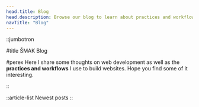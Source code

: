 ```yaml
---
head.title: Blog
head.description: Browse our blog to learn about practices and workflows we use to make your websites awesome.
navTitle: "Blog"
---
```


::jumbotron

#title
ŠMAK Blog

#perex
Here I share some thoughts on web development as well as the **practices and workflows** I use to build websites. Hope you find some of it interesting.

::

::article-list
Newest posts
::
